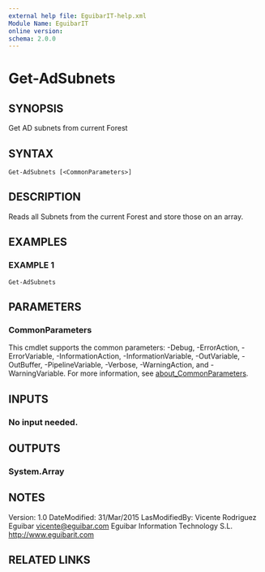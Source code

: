 ```yaml
---
external help file: EguibarIT-help.xml
Module Name: EguibarIT
online version:
schema: 2.0.0
---
```


# Get-AdSubnets

## SYNOPSIS
Get AD subnets from current Forest

## SYNTAX

```
Get-AdSubnets [<CommonParameters>]
```

## DESCRIPTION
Reads all Subnets from the current Forest and store those on an array.

## EXAMPLES

### EXAMPLE 1
```
Get-AdSubnets
```

## PARAMETERS

### CommonParameters
This cmdlet supports the common parameters: -Debug, -ErrorAction, -ErrorVariable, -InformationAction, -InformationVariable, -OutVariable, -OutBuffer, -PipelineVariable, -Verbose, -WarningAction, and -WarningVariable. For more information, see [about_CommonParameters](http://go.microsoft.com/fwlink/?LinkID=113216).

## INPUTS

### No input needed.
## OUTPUTS

### System.Array
## NOTES
Version:         1.0
DateModified:    31/Mar/2015
LasModifiedBy:   Vicente Rodriguez Eguibar
    vicente@eguibar.com
    Eguibar Information Technology S.L.
    http://www.eguibarit.com

## RELATED LINKS

